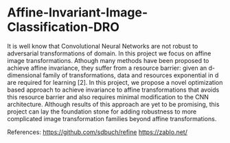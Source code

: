 # Affine-Invariant-Image-Classification-DRO

It is well know that Convolutional Neural Networks are not robust to adversarial
transformations of domain. In this project we focus on affine image transformations.
Athough many methods have been proposed to achieve affine invariance, they suffer
from a resource barrier: given an d-dimensional family of transformations, data and
resources exponential in d are required for learning [2]. In this project, we propose
a novel optimization based approach to achieve invariance to affine transformations
that avoids this resource barrier and also requires minimal modification to the CNN
architecture. Although results of this approach are yet to be promising, this project
can lay the foundation stone for adding robustness to more complicated image
transformation families beyond affine transformations.

References:
https://github.com/sdbuch/refine
https://zablo.net/
